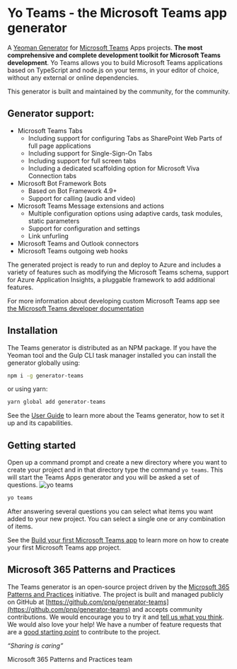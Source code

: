 # Yo Teams - the Microsoft Teams app generator

A [Yeoman Generator](http://yeoman.io/) for [Microsoft Teams](https://teams.microsoft.com) Apps projects. **The most comprehensive and complete development toolkit for Microsoft Teams development**. Yo Teams allows you to build Microsoft Teams applications based on TypeScript and node.js on your terms, in your editor of choice, without any external or online dependencies.

This generator is built and maintained by the community, for the community.

## Generator support:

* Microsoft Teams Tabs
  * Including support for configuring Tabs as SharePoint Web Parts of full page applications
  * Including support for Single-Sign-On Tabs
  * Including support for full screen tabs
  * Including a dedicated scaffolding option for Microsoft Viva Connection tabs
* Microsoft Bot Framework Bots
  * Based on Bot Framework 4.9+
  * Support for calling (audio and video)
* Microsoft Teams Message extensions and actions
  * Multiple configuration options using adaptive cards, task modules, static parameters
  * Support for configuration and settings
  * Link unfurling
* Microsoft Teams and Outlook connectors
* Microsoft Teams outgoing web hooks

The generated project is ready to run and deploy to Azure and includes a variety of features such as modifying the Microsoft Teams schema, support for Azure Application Insights, a pluggable framework to add additional features.

For more information about developing custom Microsoft Teams app see [the Microsoft Teams developer documentation](https://docs.microsoft.com/en-us/microsoftteams/platform/)

## Installation

The Teams generator is distributed as an NPM package. If you have the Yeoman tool and the Gulp CLI task manager installed you can install the generator globally using:

```sh
npm i -g generator-teams
```

or using yarn:

```sh
yarn global add generator-teams
```

See the [User Guide](user-guide/setup-machine.md) to learn more about the Teams generator, how to set it up and its capabilities.

## Getting started

Open up a command prompt and create a new directory where you want to create your project and in that directory type the command `yo teams`. This will start the Teams Apps generator and you will be asked a set of questions.
![yo teams](../images/teams-first-app-1.png)

```sh
yo teams
```

After answering several questions you can select what items you want added to your new project. You can select a single one or any combination of items.


See the [Build your first Microsoft Teams app](tutorials/build-your-first-microsoft-teams-app.md) to learn more on how to create your first Microsoft Teams app project.

## Microsoft 365 Patterns and Practices

The Teams generator is an open-source project driven by the [Microsoft 365 Patterns and Practices](https://aka.ms/m365pnp) initiative. The project is built and managed publicly on GitHub at [https://github.com/pnp/generator-teams](https://github.com/pnp/generator-teams) and accepts community contributions. We would encourage you to try it and [tell us what you think](https://github.com/pnp/generator-teams/issues). We would also love your help! We have a number of feature requests that are a [good starting point](https://github.com/pnp/generator-teams/issues?q=is%3Aissue+is%3Aopen+label%3A%22good+first+issue%22) to contribute to the project.

_“Sharing is caring”_

Microsoft 365 Patterns and Practices team